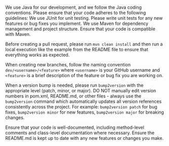 We use Java for our development, and we follow the Java coding conventions. Please ensure that your code adheres to the following guidelines:
We use JUnit for unit testing. Please write unit tests for any new features or bug fixes you implement.
We use Maven for dependency management and project structure. Ensure that your code is compatible with Maven.

Before creating a pull request, please run `mvn clean install` and then run a local execution like the example from the README file to ensure that everything works as expected.

When creating new branches, follow the naming convention `dev/<username>/<feature>` where `<username>` is your GitHub username and `<feature>` is a brief description of the feature or bug fix you are working on.

When a version bump is needed, please run `bump2version` with the appropriate level (patch, minor, or major). DO NOT manually edit version numbers in pom.xml, README.md, or other files - always use the `bump2version` command which automatically updates all version references consistently across the project. For example: `bump2version patch` for bug fixes, `bump2version minor` for new features, `bump2version major` for breaking changes.

Ensure that your code is well-documented, including method-level comments and class-level documentation where necessary.
Ensure the README.md is kept up to date with any new features or changes you make.
